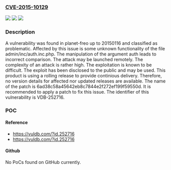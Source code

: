 ### [CVE-2015-10129](https://cve.mitre.org/cgi-bin/cvename.cgi?name=CVE-2015-10129)
![](https://img.shields.io/static/v1?label=Product&message=planet-freo&color=blue)
![](https://img.shields.io/static/v1?label=Version&message=%3D%2020150116%20&color=brighgreen)
![](https://img.shields.io/static/v1?label=Vulnerability&message=CWE-697%20Incorrect%20Comparison&color=brighgreen)

### Description

A vulnerability was found in planet-freo up to 20150116 and classified as problematic. Affected by this issue is some unknown functionality of the file admin/inc/auth.inc.php. The manipulation of the argument auth leads to incorrect comparison. The attack may be launched remotely. The complexity of an attack is rather high. The exploitation is known to be difficult. The exploit has been disclosed to the public and may be used. This product is using a rolling release to provide continious delivery. Therefore, no version details for affected nor updated releases are available. The name of the patch is 6ad38c58a45642eb8c7844e2f272ef199f59550d. It is recommended to apply a patch to fix this issue. The identifier of this vulnerability is VDB-252716.

### POC

#### Reference
- https://vuldb.com/?id.252716
- https://vuldb.com/?id.252716

#### Github
No PoCs found on GitHub currently.

